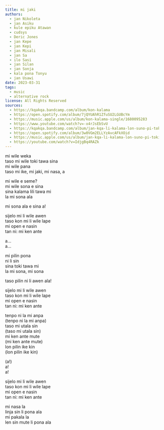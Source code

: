 ```yaml
---
title: mi jaki
authors:
  - jan Nikoleta
  - jan Asiku
  - kule epiku Atawan
  - cudsys
  - Deric Jones
  - jan Kepe
  - jan Kepi
  - jan Misali
  - jan Sa
  - ilo Sasi
  - jan Silan
  - jan Sonja
  - kala pona Tonyu
  - jan Usawi
date: 2023-03-31
tags:
  - music
  - alternative rock
license: All Rights Reserved
sources:
  - https://kqakqa.bandcamp.com/album/kon-kalama
  - https://open.spotify.com/album/7jQYUAhR1ZfuSU2LGUBcYm
  - https://music.apple.com/us/album/kon-kalama-single/1680095283
  - https://www.youtube.com/watch?v=-x4rJsEbSvU
  - https://kqakqa.bandcamp.com/album/jan-kqa-li-kalama-lon-suno-pi-toki-pona-lon-tenpo-sike-nanpa-2023
  - https://open.spotify.com/album/3w0VGm2ELLYzAvcAFkXOid
  - https://music.apple.com/us/album/jan-kqa-li-kalama-lon-suno-pi-toki-pona-lon-tenpo-sike/1703886265
  - https://youtube.com/watch?v=IdjgBq4RAZk
---
```


mi wile weka  \
taso mi wile toki tawa sina  \
mi wile pana  \
taso mi ike, mi jaki, mi nasa, a

mi wile e seme?  \
mi wile sona e sina  \
sina kalama lili tawa mi  \
la mi sona ala

mi sona ala e sina a!

sijelo mi li wile awen  \
taso kon mi li wile lape  \
mi open e nasin  \
tan ni: mi ken ante

a...  \
a...

mi pilin pona  \
ni li sin  \
sina toki tawa mi  \
la mi sona, mi sona

taso pilin ni li awen ala!

sijelo mi li wile awen  \
taso kon mi li wile lape  \
mi open e nasin  \
tan ni: mi ken ante

tenpo ni la mi anpa  \
(tenpo ni la mi anpa)  \
taso mi utala sin  \
(taso mi utala sin)  \
mi ken ante mute  \
(mi ken ante mute)  \
lon pilin ike kin  \
(lon pilin ike kin)

(a!)  \
a!  \
a!

sijelo mi li wile awen  \
taso kon mi li wile lape  \
mi open e nasin  \
tan ni: mi ken ante

mi nasa la  \
linja sin li pona ala  \
mi pakala la  \
len sin mute li pona ala
